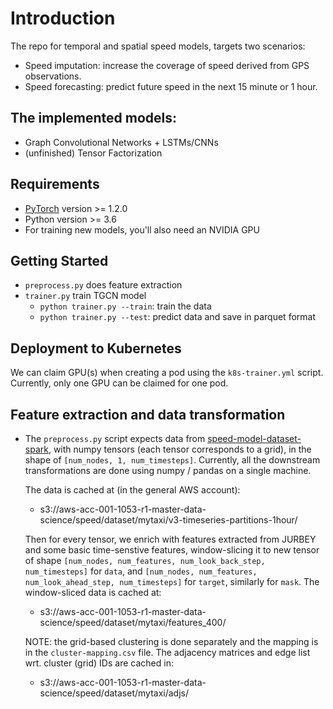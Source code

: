 # Introduction

The repo for temporal and spatial speed models, targets two scenarios:
- Speed imputation: increase the coverage of speed derived from GPS observations.
- Speed forecasting: predict future speed in the next 15 minute or 1 hour.

## The implemented models:
- Graph Convolutional Networks + LSTMs/CNNs
- (unfinished) Tensor Factorization

## Requirements
* [PyTorch](http://pytorch.org/) version >= 1.2.0
* Python version >= 3.6
* For training new models, you'll also need an NVIDIA GPU

## Getting Started

* `preprocess.py` does feature extraction
* `trainer.py` train TGCN model
     - `python trainer.py --train`: train the data
     - `python trainer.py --test`: predict data and save in parquet format
     
## Deployment to Kubernetes

We can claim GPU(s) when creating a pod using the `k8s-trainer.yml` script. Currently, only one GPU
can be claimed for one pod.


## Feature extraction and data transformation

* The `preprocess.py` script expects data from [speed-model-dataset-spark](https://gitlab.mobilityservices.io/am/roam/realtime/speed-model-dataset-spark),
  with numpy tensors (each tensor corresponds to a grid), in the shape of `[num_nodes, 1, num_timesteps]`. Currently, all
  the downstream transformations are done using numpy / pandas on a single machine.
  
  The data is cached at (in the general AWS account):
   - s3://aws-acc-001-1053-r1-master-data-science/speed/dataset/mytaxi/v3-timeseries-partitions-1hour/
  
  Then for every tensor, we enrich with features extracted from JURBEY and some basic time-senstive features, 
  window-slicing it to new tensor of shape `[num_nodes, num_features, num_look_back_step, num_timesteps]` for `data`,
  and `[num_nodes, num_features, num_look_ahead_step, num_timesteps]` for `target`, similarly for `mask`.
  The window-sliced data is cached at:
   -  s3://aws-acc-001-1053-r1-master-data-science/speed/dataset/mytaxi/features_400/
   
   NOTE: the grid-based clustering is done separately and the mapping is in the `cluster-mapping.csv` file.
   The adjacency matrices and edge list wrt. cluster (grid) IDs are cached in:
   -  s3://aws-acc-001-1053-r1-master-data-science/speed/dataset/mytaxi/adjs/
  

 

